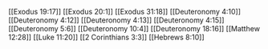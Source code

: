 [[Exodus 19:17]]
[[Exodus 20:1]]
[[Exodus 31:18]]
[[Deuteronomy 4:10]]
[[Deuteronomy 4:12]]
[[Deuteronomy 4:13]]
[[Deuteronomy 4:15]]
[[Deuteronomy 5:6]]
[[Deuteronomy 10:4]]
[[Deuteronomy 18:16]]
[[Matthew 12:28]]
[[Luke 11:20]]
[[2 Corinthians 3:3]]
[[Hebrews 8:10]]
